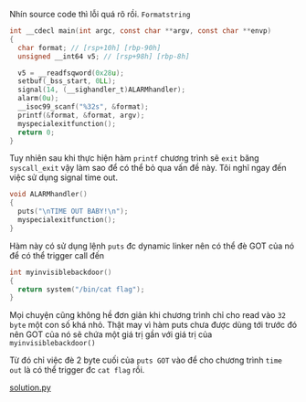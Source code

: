 Nhín source code thì lỗi quá rõ rồi.
`Formatstring`
```c
int __cdecl main(int argc, const char **argv, const char **envp)
{
  char format; // [rsp+10h] [rbp-90h]
  unsigned __int64 v5; // [rsp+98h] [rbp-8h]

  v5 = __readfsqword(0x28u);
  setbuf(_bss_start, 0LL);
  signal(14, (__sighandler_t)ALARMhandler);
  alarm(0u);
  __isoc99_scanf("%32s", &format);
  printf(&format, &format, argv);
  myspecialexitfunction();
  return 0;
}
```
Tuy nhiên sau khi thực hiện hàm `printf` chương trình sẽ `exit` băng `syscall_exit` vậy làm sao để có thể bỏ qua vấn đề này.
Tôi nghĩ ngay đến việc sử dụng signal time out.
```c
void ALARMhandler()
{
  puts("\nTIME OUT BABY!\n");
  myspecialexitfunction();
}
```
Hàm này có sử dụng lệnh `puts` đc dynamic linker nên có thể đè GOT của nó để có thể trigger call đến
```c
int myinvisiblebackdoor()
{
  return system("/bin/cat flag");
}
```
Mọi chuyện cũng không hề đơn giản khi chương trình chỉ cho read vào `32 byte` một con số khá nhỏ. Thật may vì hàm puts chưa được dùng tới trước đó nên GOT của nó sẽ chứa một giá trị gần với giá trị của `myinvisiblebackdoor()`

Từ đó chỉ việc đè 2 byte cuối của `puts GOT` vào để cho chương trình `time out` là có thể trigger đc `cat flag` rồi.

[solution.py](solution.py)
